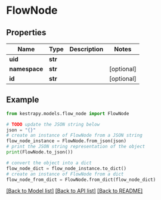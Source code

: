 # FlowNode


## Properties

Name | Type | Description | Notes
------------ | ------------- | ------------- | -------------
**uid** | **str** |  | 
**namespace** | **str** |  | [optional] 
**id** | **str** |  | [optional] 

## Example

```python
from kestrapy.models.flow_node import FlowNode

# TODO update the JSON string below
json = "{}"
# create an instance of FlowNode from a JSON string
flow_node_instance = FlowNode.from_json(json)
# print the JSON string representation of the object
print(FlowNode.to_json())

# convert the object into a dict
flow_node_dict = flow_node_instance.to_dict()
# create an instance of FlowNode from a dict
flow_node_from_dict = FlowNode.from_dict(flow_node_dict)
```
[[Back to Model list]](../README.md#documentation-for-models) [[Back to API list]](../README.md#documentation-for-api-endpoints) [[Back to README]](../README.md)


